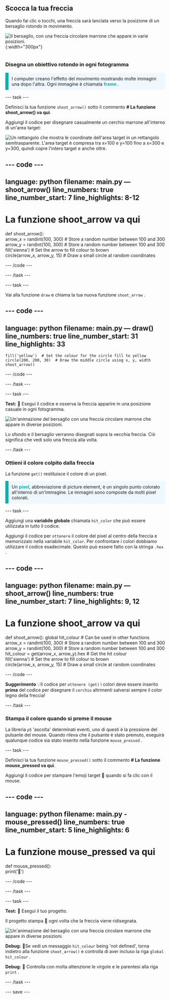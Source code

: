 ## Scocca la tua freccia

<div style="display: flex; flex-wrap: wrap">
<div style="flex-basis: 200px; flex-grow: 1; margin-right: 15px;">
Quando fai clic o tocchi, una freccia sarà lanciata verso la posizione di un bersaglio rotondo in movimento. 
</div>
<div>

![Il bersaglio, con una freccia circolare marrone che appare in varie posizioni.](images/fire_arrow.gif){:width="300px"}

</div>
</div>

### Disegna un obiettivo rotondo in ogni fotogramma

<p style="border-left: solid; border-width:10px; border-color: #0faeb0; background-color: aliceblue; padding: 10px;"> I computer creano l'effetto del movimento mostrando molte immagini una dopo l'altra. Ogni immagine è chiamata <span style="color: #0faeb0; font-weight: bold;"> frame </span>.   
</p>

--- task ---

Definisci la tua funzione `shoot_arrow()` sotto il commento **# La funzione shoot_arrow() va qui**.

Aggiungi il codice per disegnare casualmente un cerchio marrone all'interno di un'area target:

![Un rettangolo che mostra le coordinate dell'area target in un rettangolo semitrasparente. L'area target è compresa tra x=100 e y=100 fino a x=300 e y=300, quindi copre l'intero target e anche oltre.](images/target_area.png)

--- code ---
---
language: python filename: main.py — shoot_arrow() line_numbers: true line_number_start: 7
line_highlights: 8-12
---
# La funzione shoot_arrow va qui
def shoot_arrow():   
arrow_x = randint(100, 300)  # Store a random number between 100 and 300    
arrow_y = randint(100, 300)  # Store a random number between 100 and 300    
fill('sienna')  # Set the arrow to fill colour to brown   
circle(arrow_x, arrow_y, 15)  # Draw a small circle at random coordinates

--- /code ---

--- /task ---

--- task ---

Vai alla funzione `draw` e chiama la tua nuova funzione `shoot_arrow` .

--- code ---
---
language: python filename: main.py — draw() line_numbers: true line_number_start: 31
line_highlights: 33
---

    fill('yellow')  # Set the colour for the circle fill to yellow      
    circle(200, 200, 30)  # Draw the middle circle using x, y, width
    shoot_arrow()

--- /code ---

--- /task ---

--- task ---

**Test:** 🔄 Esegui il codice e osserva la freccia apparire in una posizione casuale in ogni fotogramma.

![Un'animazione del bersaglio con una freccia circolare marrone che appare in diverse posizioni.](images/fire_arrow.gif)

Lo sfondo e il bersaglio verranno disegnati sopra la vecchia freccia. Ciò significa che vedi solo una freccia alla volta.

--- /task ---

### Ottieni il colore colpito dalla freccia

La funzione `get()` restituisce il colore di un pixel.

<p style="border-left: solid; border-width:10px; border-color: #0faeb0; background-color: aliceblue; padding: 10px;">
Un <span style="color: #0faeb0; font-weight: bold;">pixel</span>, abbreviazione di picture element, è un singolo punto colorato all'interno di un'immagine. Le immagini sono composte da molti pixel colorati.
</p>

--- task ---

Aggiungi una  **variabile globale** chiamata `hit_color` che può essere utilizzata in tutto il codice.

Aggiungi il codice per `ottenere` il colore del pixel al centro della freccia e memorizzalo nella variabile `hit_color`. Per confrontare i colori dobbiamo utilizzare il codice esadecimale. Questo può essere fatto con la stringa `.hex` .

--- code ---
---
language: python filename: main.py — shoot_arrow() line_numbers: true line_number_start: 7
line_highlights: 9, 12
---
# La funzione shoot_arrow va qui
def shoot_arrow(): global hit_colour  # Can be used in other functions  
arrow_x = randint(100, 300)  # Store a random number between 100 and 300    
arrow_y = randint(100, 300)  # Store a random number between 100 and 300 hit_colour = get(arrow_x, arrow_y).hex  # Get the hit colour     
fill('sienna')  # Set the arrow to fill colour to brown   
circle(arrow_x, arrow_y, 15)  # Draw a small circle at random coordinates

--- /code ---

**Suggerimento** 💡Il codice per `ottenere (get)` i colori deve essere inserito **prima** del codice per disegnare il `cerchio` altrimenti salverai sempre il color legno della freccia!

--- /task ---

### Stampa il colore quando si preme il mouse

La libreria `p5` 'ascolta' determinati eventi, uno di questi è la pressione del pulsante del mouse. Quando rileva che il pulsante è stato premuto, eseguirà qualunque codice sia stato inserito nella funzione `mouse_pressed` .

--- task ---

Definisci la tua funzione `mouse_pressed()` sotto il commento **# La funzione mouse_pressed va qui**.

Aggiungi il codice per stampare l'emoji target 🎯 quando si fa clic con il mouse.

--- code ---
---
language: python filename: main.py - mouse_pressed() line_numbers: true line_number_start: 5
line_highlights: 6
---

# La funzione mouse_pressed va qui
def mouse_pressed():    
print('🎯')

--- /code ---

--- /task ---

--- task ---

**Test:** 🔄 Esegui il tuo progetto.

Il progetto stampa 🎯 ogni volta che la freccia viene ridisegnata.

![Un'animazione del bersaglio con una freccia circolare marrone che appare in diverse posizioni.](images/fire_arrow.gif)

**Debug:** 🐞Se vedi un messaggio `hit_colour` being 'not defined', torna indietro alla funzione `shoot_arrow()` e controlla di aver incluso la riga `global hit_colour` .

**Debug:** 🐞 Controlla con molta attenzione le virgole e le parentesi alla riga `print` .

--- /task ---

--- save ---

